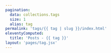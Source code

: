 ```yaml
---
pagination:
  data: collections.tags
  size: 1
  alias: tag
permalink: 'tags/{{ tag | slug }}/index.html'
eleventyComputed:
  title: 'Posts - {{ tag }}'
layout: 'pages/tag.jsx'
---
```


